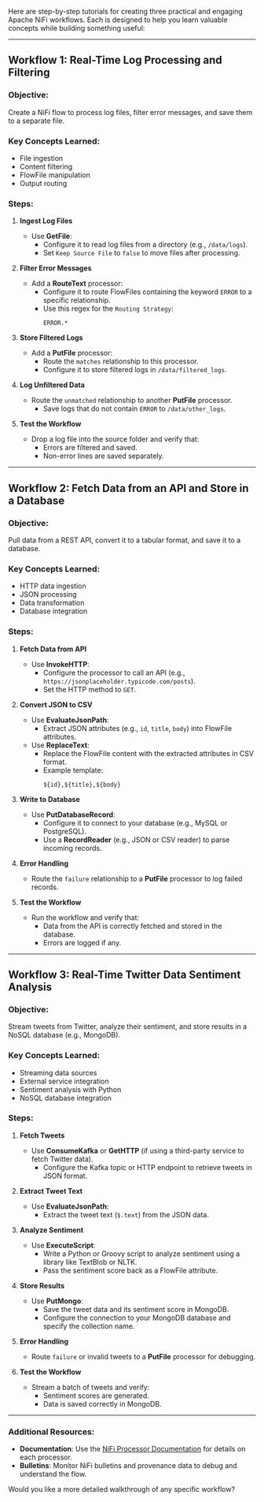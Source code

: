 Here are step-by-step tutorials for creating three practical and engaging Apache NiFi workflows. Each is designed to help you learn valuable concepts while building something useful:

---

## **Workflow 1: Real-Time Log Processing and Filtering**

### Objective:
Create a NiFi flow to process log files, filter error messages, and save them to a separate file.

### Key Concepts Learned:
- File ingestion
- Content filtering
- FlowFile manipulation
- Output routing

### Steps:
1. **Ingest Log Files**
   - Use **GetFile**:
     - Configure it to read log files from a directory (e.g., `/data/logs`).
     - Set `Keep Source File` to `false` to move files after processing.

2. **Filter Error Messages**
   - Add a **RouteText** processor:
     - Configure it to route FlowFiles containing the keyword `ERROR` to a specific relationship.
     - Use this regex for the `Routing Strategy`:
       ```
       ERROR.*
       ```

3. **Store Filtered Logs**
   - Add a **PutFile** processor:
     - Route the `matches` relationship to this processor.
     - Configure it to store filtered logs in `/data/filtered_logs`.

4. **Log Unfiltered Data**
   - Route the `unmatched` relationship to another **PutFile** processor.
     - Save logs that do not contain `ERROR` to `/data/other_logs`.

5. **Test the Workflow**
   - Drop a log file into the source folder and verify that:
     - Errors are filtered and saved.
     - Non-error lines are saved separately.

---

## **Workflow 2: Fetch Data from an API and Store in a Database**

### Objective:
Pull data from a REST API, convert it to a tabular format, and save it to a database.

### Key Concepts Learned:
- HTTP data ingestion
- JSON processing
- Data transformation
- Database integration

### Steps:
1. **Fetch Data from API**
   - Use **InvokeHTTP**:
     - Configure the processor to call an API (e.g., `https://jsonplaceholder.typicode.com/posts`).
     - Set the HTTP method to `GET`.

2. **Convert JSON to CSV**
   - Use **EvaluateJsonPath**:
     - Extract JSON attributes (e.g., `id`, `title`, `body`) into FlowFile attributes.
   - Use **ReplaceText**:
     - Replace the FlowFile content with the extracted attributes in CSV format.
     - Example template:
       ```
       ${id},${title},${body}
       ```

3. **Write to Database**
   - Use **PutDatabaseRecord**:
     - Configure it to connect to your database (e.g., MySQL or PostgreSQL).
     - Use a **RecordReader** (e.g., JSON or CSV reader) to parse incoming records.

4. **Error Handling**
   - Route the `failure` relationship to a **PutFile** processor to log failed records.

5. **Test the Workflow**
   - Run the workflow and verify that:
     - Data from the API is correctly fetched and stored in the database.
     - Errors are logged if any.

---

## **Workflow 3: Real-Time Twitter Data Sentiment Analysis**

### Objective:
Stream tweets from Twitter, analyze their sentiment, and store results in a NoSQL database (e.g., MongoDB).

### Key Concepts Learned:
- Streaming data sources
- External service integration
- Sentiment analysis with Python
- NoSQL database integration

### Steps:
1. **Fetch Tweets**
   - Use **ConsumeKafka** or **GetHTTP** (if using a third-party service to fetch Twitter data).
     - Configure the Kafka topic or HTTP endpoint to retrieve tweets in JSON format.

2. **Extract Tweet Text**
   - Use **EvaluateJsonPath**:
     - Extract the tweet text (`$.text`) from the JSON data.

3. **Analyze Sentiment**
   - Use **ExecuteScript**:
     - Write a Python or Groovy script to analyze sentiment using a library like TextBlob or NLTK.
     - Pass the sentiment score back as a FlowFile attribute.

4. **Store Results**
   - Use **PutMongo**:
     - Save the tweet data and its sentiment score in MongoDB.
     - Configure the connection to your MongoDB database and specify the collection name.

5. **Error Handling**
   - Route `failure` or invalid tweets to a **PutFile** processor for debugging.

6. **Test the Workflow**
   - Stream a batch of tweets and verify:
     - Sentiment scores are generated.
     - Data is saved correctly in MongoDB.

---

### Additional Resources:
- **Documentation**: Use the [NiFi Processor Documentation](https://nifi.apache.org/docs.html) for details on each processor.
- **Bulletins**: Monitor NiFi bulletins and provenance data to debug and understand the flow.

Would you like a more detailed walkthrough of any specific workflow?

